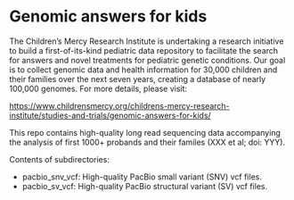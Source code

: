 # Genomic answers for kids

The Children’s Mercy Research Institute is undertaking a research initiative to build a first-of-its-kind pediatric data repository to facilitate the search for answers and novel treatments for pediatric genetic conditions. Our goal is to collect genomic data and health information for 30,000 children and their families over the next seven years, creating a database of nearly 100,000 genomes. For more details, please visit:

  https://www.childrensmercy.org/childrens-mercy-research-institute/studies-and-trials/genomic-answers-for-kids/

This repo contains high-quality long read sequencing data accompanying the analysis of first 1000+ probands and their familes (XXX et al; doi: YYY). 

Contents of subdirectories:
 - pacbio_snv_vcf: High-quality PacBio small variant (SNV) vcf files.
 - pacbio_sv_vcf: High-quality PacBio structural variant (SV) vcf files.
